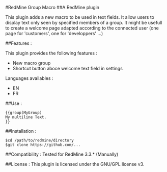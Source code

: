 #RedMine Group Macro
##A RedMine plugin

This plugin adds a new macro to be used in text fields. It allow users to display text only seen by specified members of a group.
It might be usefull to create a welcome page adapted according to the connected user (one page for 'customers', one for 'developpers' ...)


##Features :

This plugin provides the following features :
* New macro group
* Shortcut button aboce welcome text field in settings

Languages availables :
* EN
* FR


##Use :

	{{group(MyGroup)
	My multiline Text.
	}}

##Installation :

	$cd /path/to/redmine/directory
	$git clone https://github.com/...

##Compatibility :
Tested for RedMine 3.3.* (Manually)

##License :
This plugin is licensed under the GNU/GPL license v3.


